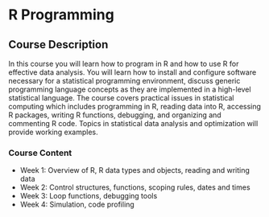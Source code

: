 # R Programming


## Course Description

In this course you will learn how to program in R and how to use R for effective data analysis. You will learn how to install and configure software necessary for a statistical programming environment, discuss generic programming language concepts as they are implemented in a high-level statistical language. The course covers practical issues in statistical computing which includes programming in R, reading data into R, accessing R packages, writing R functions, debugging, and organizing and commenting R code. Topics in statistical data analysis and optimization will provide working examples.

### Course Content

 * Week 1: Overview of R, R data types and objects, reading and writing data
 * Week 2: Control structures, functions, scoping rules, dates and times
 * Week 3: Loop functions, debugging tools
 * Week 4: Simulation, code profiling

